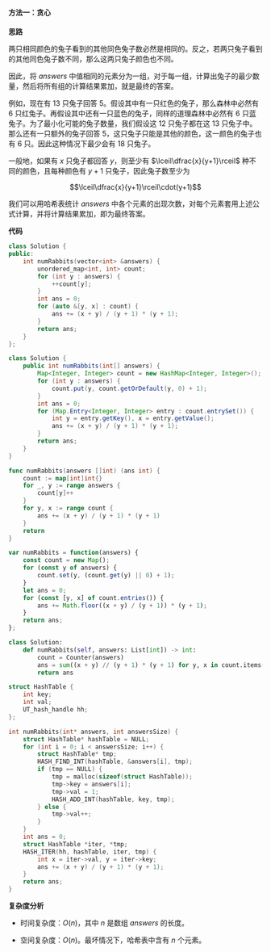 #### 方法一：贪心

**思路**

两只相同颜色的兔子看到的其他同色兔子数必然是相同的。反之，若两只兔子看到的其他同色兔子数不同，那么这两只兔子颜色也不同。

因此，将 $\textit{answers}$ 中值相同的元素分为一组，对于每一组，计算出兔子的最少数量，然后将所有组的计算结果累加，就是最终的答案。

例如，现在有 $13$ 只兔子回答 $5$。假设其中有一只红色的兔子，那么森林中必然有 $6$ 只红兔子。再假设其中还有一只蓝色的兔子，同样的道理森林中必然有 $6$ 只蓝兔子。为了最小化可能的兔子数量，我们假设这 $12$ 只兔子都在这 $13$ 只兔子中。那么还有一只额外的兔子回答 $5$，这只兔子只能是其他的颜色，这一颜色的兔子也有 $6$ 只。因此这种情况下最少会有 $18$ 只兔子。

一般地，如果有 $x$ 只兔子都回答 $y$，则至少有 $\lceil\dfrac{x}{y+1}\rceil$ 种不同的颜色，且每种颜色有 $y+1$ 只兔子，因此兔子数至少为 

$$\lceil\dfrac{x}{y+1}\rceil\cdot(y+1)$$

我们可以用哈希表统计 $\textit{answers}$ 中各个元素的出现次数，对每个元素套用上述公式计算，并将计算结果累加，即为最终答案。

**代码**

```C++ [sol1-C++]
class Solution {
public:
    int numRabbits(vector<int> &answers) {
        unordered_map<int, int> count;
        for (int y : answers) {
            ++count[y];
        }
        int ans = 0;
        for (auto &[y, x] : count) {
            ans += (x + y) / (y + 1) * (y + 1);
        }
        return ans;
    }
};
```

```Java [sol1-Java]
class Solution {
    public int numRabbits(int[] answers) {
        Map<Integer, Integer> count = new HashMap<Integer, Integer>();
        for (int y : answers) {
            count.put(y, count.getOrDefault(y, 0) + 1);
        }
        int ans = 0;
        for (Map.Entry<Integer, Integer> entry : count.entrySet()) {
            int y = entry.getKey(), x = entry.getValue();
            ans += (x + y) / (y + 1) * (y + 1);
        }
        return ans;
    }
}
```

```go [sol1-Golang]
func numRabbits(answers []int) (ans int) {
    count := map[int]int{}
    for _, y := range answers {
        count[y]++
    }
    for y, x := range count {
        ans += (x + y) / (y + 1) * (y + 1)
    }
    return
}
```

```JavaScript [sol1-JavaScript]
var numRabbits = function(answers) {
    const count = new Map();
    for (const y of answers) {
        count.set(y, (count.get(y) || 0) + 1);
    }
    let ans = 0;
    for (const [y, x] of count.entries()) {
        ans += Math.floor((x + y) / (y + 1)) * (y + 1);
    }
    return ans;
};
```

```Python [sol1-Python3]
class Solution:
    def numRabbits(self, answers: List[int]) -> int:
        count = Counter(answers)
        ans = sum((x + y) // (y + 1) * (y + 1) for y, x in count.items())
        return ans
```

```C [sol1-C]
struct HashTable {
    int key;
    int val;
    UT_hash_handle hh;
};

int numRabbits(int* answers, int answersSize) {
    struct HashTable* hashTable = NULL;
    for (int i = 0; i < answersSize; i++) {
        struct HashTable* tmp;
        HASH_FIND_INT(hashTable, &answers[i], tmp);
        if (tmp == NULL) {
            tmp = malloc(sizeof(struct HashTable));
            tmp->key = answers[i];
            tmp->val = 1;
            HASH_ADD_INT(hashTable, key, tmp);
        } else {
            tmp->val++;
        }
    }
    int ans = 0;
    struct HashTable *iter, *tmp;
    HASH_ITER(hh, hashTable, iter, tmp) {
        int x = iter->val, y = iter->key;
        ans += (x + y) / (y + 1) * (y + 1);
    }
    return ans;
}
```

**复杂度分析**

- 时间复杂度：$O(n)$，其中 $n$ 是数组 $\textit{answers}$ 的长度。

- 空间复杂度：$O(n)$。最坏情况下，哈希表中含有 $n$ 个元素。